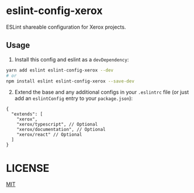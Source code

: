 # eslint-config-xerox
ESLint shareable configuration for Xerox projects.

## Usage
1. Install this config and eslint as a `devDependency`:
```bash
yarn add eslint eslint-config-xerox --dev
# or
npm install eslint eslint-config-xerox --save-dev
```
2. Extend the base and any additional configs in your `.eslintrc` file (or just add an `eslintConfig` entry to your `package.json`):
```jsonc
{
  "extends": [
    "xerox",
    "xerox/typescript", // Optional
    "xerox/documentation", // Optional
    "xerox/react" // Optional
  ]
}
```

# LICENSE
[MIT](./LICENSE)
